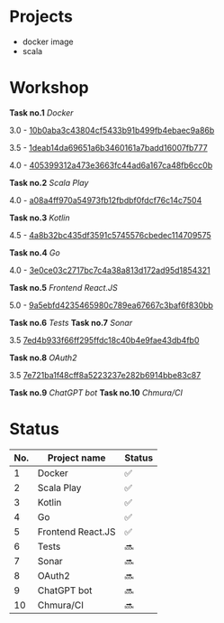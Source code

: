 # Projects

- docker image
- scala 

# Workshop

<b>Task no.1</b> <i>Docker</i>

3.0 - [10b0aba3c43804cf5433b91b499fb4ebaec9a86b](https://github.com/pkuszn/e-biznes/tree/10b0aba3c43804cf5433b91b499fb4ebaec9a86b)

3.5 - [1deab14da69651a6b3460161a7badd16007fb777](https://github.com/pkuszn/e-biznes/tree/1deab14da69651a6b3460161a7badd16007fb777)

4.0 - [405399312a473e3663fc44ad6a167ca48fb6cc0b](https://github.com/pkuszn/e-biznes/tree/405399312a473e3663fc44ad6a167ca48fb6cc0b)

<b>Task no.2</b> <i>Scala Play</i>

4.0 - [a08a4ff970a54973fb12fbdbf0fdcf76c14c7504](https://github.com/pkuszn/e-biznes/tree/a08a4ff970a54973fb12fbdbf0fdcf76c14c7504)

<b>Task no.3</b> <i>Kotlin</i>

4.5 - [4a8b32bc435df3591c5745576cbedec114709575](https://github.com/pkuszn/e-biznes/tree/4a8b32bc435df3591c5745576cbedec114709575)

<b>Task no.4</b> <i>Go</i>

4.0 - [3e0ce03c2717bc7c4a38a813d172ad95d1854321](https://github.com/pkuszn/e-biznes/tree/3e0ce03c2717bc7c4a38a813d172ad95d1854321)

<b>Task no.5</b> <i>Frontend React.JS</i>

5.0 - [9a5ebfd4235465980c789ea67667c3baf6f830bb](https://github.com/pkuszn/e-biznes/tree/9a5ebfd4235465980c789ea67667c3baf6f830bb)


<b>Task no.6</b> <i>Tests</i>
<b>Task no.7</b> <i>Sonar</i>

3.5 [7ed4b933f66ff295ffdc18c40b4e9fae43db4fb0](https://github.com/pkuszn/e-biznes/tree/7ed4b933f66ff295ffdc18c40b4e9fae43db4fb0)

<b>Task no.8</b> <i>OAuth2</i>

3.5 [7e721ba1f48cff8a5223237e282b6914bbe83c87](https://github.com/pkuszn/e-biznes/tree/7e721ba1f48cff8a5223237e282b6914bbe83c87)

<b>Task no.9</b> <i>ChatGPT bot</i>
<b>Task no.10</b> <i>Chmura/CI</i>


## 

# Status

| No. | Project name | Status |
|-------------|----------|--------------|
| 1 | Docker | :white_check_mark: |
| 2 | Scala Play | :white_check_mark: |
| 3 | Kotlin | :white_check_mark: |
| 4 | Go | :white_check_mark: |
| 5 | Frontend React.JS | :white_check_mark: |
| 6 | Tests | :soon: |
| 7 | Sonar | :soon: |
| 8 | OAuth2 | :soon: |
| 9 | ChatGPT bot | :soon: |
| 10 | Chmura/CI | :soon: |